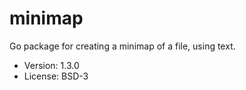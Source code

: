 # minimap

Go package for creating a minimap of a file, using text.

* Version: 1.3.0
* License: BSD-3
